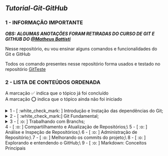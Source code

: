 ## ***Tutorial-Git-GitHub***

### 1 - INFORMAÇÃO IMPORTANTE

***OBS: ALGUMAS ANOTAÇÕES FORAM RETIRADAS DO CURSO DE GIT E GITHUB DO [@Matheus Battisti](https://github.com/matheusbattisti)***

Nesse repositório, eu vou ensinar alguns comandos e funcionalidades do Git e GitHub

Todos os comando presentes nesse repositório forma usados e testado no repositório [GitTeste](https://github.com/IgorMariano25/GitTeste)

### 2 - LISTA DE CONTEÚDOS ORDENADA 
A marcação :white_check_mark: indica que o tópico já foi concluído\
A marcação :o: indica que o tópico ainda não foi iniciado

<details><summary> 1 - [ :white_check_mark: ] Introdução e Instação das dependências do Git;</summary> <br/>
 
<p> 1.1 - [ :white_check_mark: ] Instalando Git no Windows </p>
<p> 1.2 - [ :white_check_mark: ] Instalando VSCode no Windows </p>
<p> 1.3 - [ :white_check_mark: ] O que é controle de versão  ? </p>
<p> 1.4 - [ :white_check_mark: ] O que é GIT ? </p>
</details>

<details><summary> 2 - [ :white_check_mark:] Git Fundamental;</summary> <br/>

<p> 2.1 [ :white_check_mark:] O que é um repositório ? </p> 
<p> 2.2 [ :white_check_mark:] Criando repositórios </p>
<p> 2.3 [ :white_check_mark:] O que é GitHub ? </p>
<p> 2.4 [ :white_check_mark:] Enviando Repositórios para o GitHub </p>
<p> 2.5 [ :white_check_mark:] Verificando alterações </p>
<p> 2.6 [ :white_check_mark:] Adicionando arquivos ao projeto </p>
<p> 2.7 [ :white_check_mark:] Salvando alterações </p>
<p> 2.8 [ :white_check_mark:] Enviando código para o repositório remoto </p>
<p> 2.9 [ :white_check_mark:] Recebendo alterações </p>
<p> 2.10 [ :white_check_mark:] Clonando repositório </p>
<p> 2.11 [ :white_check_mark:] Removendo arquivos </p>
<p> 2.12 [ :white_check_mark:] Verificando as alterações por meio de log </p>
<p> 2.13 [ :white_check_mark:] Renomeando/Movendo arquivos </p>
<p> 2.14 [ :white_check_mark:] Desfazendo alterações </p>
<p> 2.15 [ :white_check_mark:] Ignorando arquivos e diretórios em um projeto </p>
<p> 2.16 [ :white_check_mark:] Resetando um Branch </p>
</details>
  
<details><summary>3 - [ :o: ] Trabalhando com Branchs; </summary></details>
4 - [ :o: ] Compartilhamento e Atualização de Repositórios;\
5 - [ :o: ] Análise e Inspeção de Repositórios;\
6 - [ :o: ] Administração de Repositório;\
7 - [ :o: ] Melhorando os commits do projeto;\
8 - [ :o: ] Explorando e entendendo o GitHub;\
9 - [ :o: ] Markdown: Conceitos Principais
